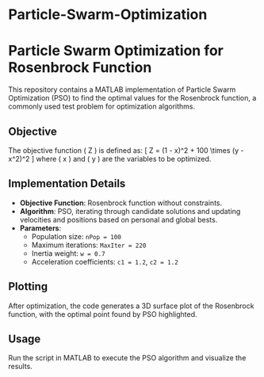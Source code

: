 # Particle-Swarm-Optimization

# Particle Swarm Optimization for Rosenbrock Function

This repository contains a MATLAB implementation of Particle Swarm Optimization (PSO) to find the optimal values for the Rosenbrock function, a commonly used test problem for optimization algorithms.

## Objective

The objective function \( Z \) is defined as:
\[
Z = (1 - x)^2 + 100 \times (y - x^2)^2
\]
where \( x \) and \( y \) are the variables to be optimized.

## Implementation Details

- **Objective Function**: Rosenbrock function without constraints.
- **Algorithm**: PSO, iterating through candidate solutions and updating velocities and positions based on personal and global bests.
- **Parameters**:
  - Population size: `nPop = 100`
  - Maximum iterations: `MaxIter = 220`
  - Inertia weight: `w = 0.7`
  - Acceleration coefficients: `c1 = 1.2`, `c2 = 1.2`

## Plotting

After optimization, the code generates a 3D surface plot of the Rosenbrock function, with the optimal point found by PSO highlighted.

## Usage

Run the script in MATLAB to execute the PSO algorithm and visualize the results.
